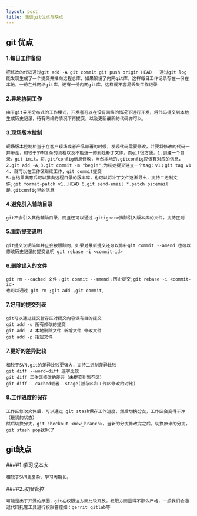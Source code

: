 ```yaml
---
layout: post
title: 浅谈git优点与缺点
---
```


## git 优点
#### 1.每日工作备份
```
把修改的代码通过git add -A git commit git push origin HEAD   通过git log 能发现生成了一个提交并推向远程仓库，如果架设了内网git库，这样每日工作记录存在一份在本地，一份在外网络git库，还有一份内网git库，这样就不容易丢失工作记录
```

#### 2.异地协同工作


```
由于git采用分布式的工作模式，开发者可以在没有网络的情况下进行开发，将代码提交到本地生成历史记录，待有网络的情况下再提交，以及更新最新的代码亦可以。    
```
#### 3.现场版本控制
```
现场版本控制相当于在客户现场或者产品部署的时候，发现代码需要修改，并要将修改的代码一并带走，相较于SVN复杂的流程以及不能逐一的到处补丁文件，而git很方便，1.创建一个目录，git init，将.git/config信息修改，当然本地的.gitconfig应该有对应的信息，2.git add -A;3.git commit -m "begin",为初始提交建立一个tag：v1；git tag v1 4. 就可以在工作区继续工作，git commit提交
5.当结果满意后可以推向远程目录的版本库，也可以将补丁文件逐渐导出，支持二进制文件;git format-patch v1..HEAD 6.git send-email *.patch ps:email是.gitconfig里的信息 
```
#### 4.避免引入辅助目录

``` 
git不会引入其他辅助目录，而且还可以通过.gitignore排除引入版本库的文件，支持正则

```
#### 5.重新提交说明
```
git提交说明简单并且会被跟踪的，如果对最新提交还可以修补git commit --amend 也可以修改历史记录的提交说明 git rebase -i <commit-id>
```
#### 6.删除误入的文件
```
git rm --cached 文件；git commit --amend；历史提交;git rebase -i <commit-id>
也可以通过 git rm ;git add ,git commit, 
```
#### 7.好用的提交列表
```
git可以通过提交暂存区对提交内容做有目的提交
git add -u 所有修改的提交
git add -A 本地删除文件 新增文件 修改文件
git add -p 指定文件
```
#### 7.更好的差异比较
```
相较于SVN,git的差异比较更强大，支持二进制差异比较
git diff --word-diff 逐字比较
git diff 工作区修改的差异（未提交到暂存区）
git diff --cached或者--stage(暂存区和工作区修改的对比)

```
#### 8.工作进度的保存
```
工作区修改文件后，可以通过 git stash保存工作进度，然后切换分支，工作区会变得干净（最初的状态）
然后切换分支，git checkout <new_branch>，当新的分支修改完之后，切换原来的分支，git stash pop就OK了
```
## git缺点
####1.学习成本大
```
相较于SVN更复杂，学习周期长。
```
####2.权限管控
```
可能是出于开源的原因，git在权限这方面比较开放，权限方面显得不那么严格，一般我们会通过代码托管工具进行权限管控如：gerrit gitlab等
```

